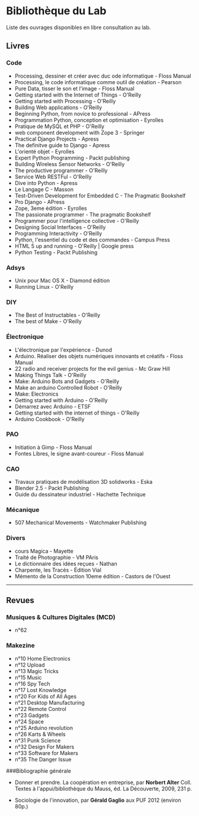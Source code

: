 # Bibliothèque du Lab

Liste des ouvrages disponibles en libre consultation au lab.

## Livres
### Code
- Processing, dessiner et créer avec duc ode informatique - Floss Manual 
- Processing, le code informatique comme outil de création - Pearson  
- Pure Data, tisser le son et l'image - Floss Manual
- Getting started with the Internet of Things - O'Reilly
- Getting started with Processing - O'Reilly
- Building Web applications - O'Reilly
- Beginning Python, from novice to professional - APress
- Programmation Python, conception et optimisation - Eyrolles
- Pratique de MySQL et PHP - O'Reilly
- web component development with Zope 3 - Springer
- Practical Django Projects - Apress
- The definitve guide to Django - Apress
- L'orienté objet - Eyrolles
- Expert Python Programming - Packt publishing
- Building Wireless Sensor Networks - O'Reilly
- The productive programmer - O'Reilly
- Service Web RESTFul - O'Reilly
- Dive into Python - Apress
- Le Langage C - Masson
- Test-Driven Development for Embedded C - The Pragmatic Bookshelf
- Pro Django - APress
- Zope, 3eme édition - Eyrolles
- The passionate programmer - The pragmatic Bookshelf
- Programmer pour l'intelligence collective - O'Reilly
- Designing Social Interfaces - O'Reilly
- Programming Interactivity - O'Reilly
- Python, l'essentiel du code et des commandes - Campus Press
- HTML 5 up and running - O'Reilly | Google press
- Python Testing - Packt Publishing

### Adsys
- Unix pour Mac OS X - Diamond édition
- Running Linux - O'Reilly

### DIY
- The Best of Instructables - O'Reilly
- The best of Make - O'Reilly

### Électronique
- L'électronique par l'expérience - Dunod
- Arduino. Réaliser des objets numériques innovants et créatifs - Floss Manual
- 22 radio and receiver projects for the evil genius - Mc Graw Hill
- Making Things Talk - O'Reilly
- Make: Arduino Bots and Gadgets - O'Reilly
- Make an arduino Controlled Robot - O'Reilly
- Make: Electronics
- Getting started with Arduino - O'Reilly
- Démarrez avec Arduino - ETSF
- Getting started with the internet of things - O'Reilly
- Arduino Cookbook - O'Reilly


### PAO
- Initiation à Gimp - Floss Manual
- Fontes Libres, le signe avant-coureur - Floss Manual

### CAO
- Travaux pratiques de modélisation 3D solidworks - Eska
- Blender 2.5 - Packt Publishing
- Guide du dessinateur industriel - Hachette Technique

### Mécanique
- 507 Mechanical Movements - Watchmaker Publishing

### Divers
- cours Magica - Mayette
- Traité de Photographie - VM PAris
- Le dictionnaire des idées reçues - Nathan
- Charpente, les Tracés - Édition Vial
- Mémento de la Construction 10eme édition - Castors de l'Ouest

****

## Revues
### Musiques & Cultures Digitales (MCD)
- n°62

### Makezine
- n°10 Home Electronics
- n°12 Upload
- n°13 Magic Tricks
- n°15 Music
- n°16 Spy Tech
- n°17 Lost Knowledge
- n°20 For Kids of All Ages
- n°21 Desktop Manufacturing
- n°22 Remote Control
- n°23 Gadgets
- n°24 Space
- n°25 Arduino revolution
- n°26 Karts & Wheels
- n°31 Punk Science
- n°32 Design For Makers
- n°33 Software for Makers
- n°35 The Danger Issue


###Bibliographie générale

- Donner et prendre. La coopération en entreprise, par **Norbert Alter**
Coll. Textes à l'appui/bibliothèque du Mauss, éd. La Découverte, 2009, 231 p.

- Sociologie de l'innovation, par **Gérald Gaglio** aux PUF 2012 (environ 80p.)

